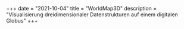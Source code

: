 +++
date = "2021-10-04"
title = "WorldMap3D"
description = "Visualisierung dreidimensionaler Datenstrukturen auf einem digitalen Globus"
+++
